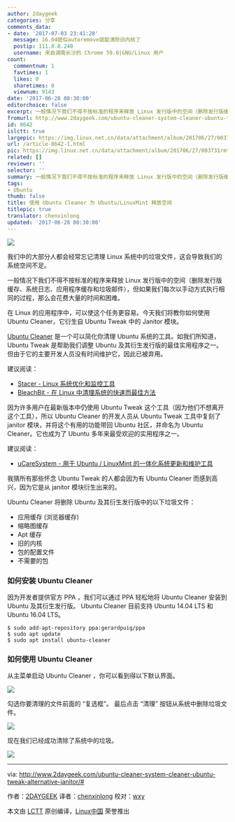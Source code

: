 ```yaml
---
author: 2daygeek
categories: 分享
comments_data:
- date: '2017-07-03 23:41:28'
  message: 16.04貌似autoremove就能清除旧内核了
  postip: 111.8.8.240
  username: 来自湖南长沙的 Chrome 59.0|GNU/Linux 用户
count:
  commentnum: 1
  favtimes: 1
  likes: 0
  sharetimes: 0
  viewnum: 9143
date: '2017-06-28 08:30:00'
editorchoice: false
excerpt: 一般情况下我们不得不按标准的程序来释放 Linux 发行版中的空间（删除发行版缓存、系统日志、应用程序缓存和垃圾邮件），但如果我们每次以手动方式执行相同的过程，那么会花费大量的时间和困难。
fromurl: http://www.2daygeek.com/ubuntu-cleaner-system-cleaner-ubuntu-tweak-alternative-janitor/
id: 8642
islctt: true
largepic: https://img.linux.net.cn/data/attachment/album/201706/27/003731rmtkxi66yinoxyy4.jpg
url: /article-8642-1.html
pic: https://img.linux.net.cn/data/attachment/album/201706/27/003731rmtkxi66yinoxyy4.jpg.thumb.jpg
related: []
reviewer: ''
selector: ''
summary: 一般情况下我们不得不按标准的程序来释放 Linux 发行版中的空间（删除发行版缓存、系统日志、应用程序缓存和垃圾邮件），但如果我们每次以手动方式执行相同的过程，那么会花费大量的时间和困难。
tags:
- Ubuntu
thumb: false
title: 使用 Ubuntu Cleaner 为 Ubuntu/LinuxMint 释放空间
titlepic: true
translator: chenxinlong
updated: '2017-06-28 08:30:00'
---
```


![](https://img.linux.net.cn/data/attachment/album/201706/27/003731rmtkxi66yinoxyy4.jpg)


我们中的大部分人都会经常忘记清理 Linux 系统中的垃圾文件，这会导致我们的系统空间不足。


一般情况下我们不得不按标准的程序来释放 Linux 发行版中的空间（删除发行版缓存、系统日志、应用程序缓存和垃圾邮件），但如果我们每次以手动方式执行相同的过程，那么会花费大量的时间和困难。


在 Linux 的应用程序中，可以使这个任务更容易。今天我们将教你如何使用 Ubuntu Cleaner，它衍生自 Ubuntu Tweak 中的 Janitor 模块。


[Ubuntu Cleaner](http://ubuntu-cleaner.blogspot.in/) 是一个可以简化你清理 Ubuntu 系统的工具。如我们所知道，Ubuntu Tweak 是帮助我们调整 Ubuntu 及其衍生发行版的最佳实用程序之一。但由于它的主要开发人员没有时间维护它，因此已被弃用。


建议阅读：


* [Stacer - Linux 系统优化和监控工具](http://www.2daygeek.com/stacer-linux-system-optimizer-and-monitoring-tool/)
* [BleachBit - 在 Linux 中清理系统的快速而最佳方法](http://www.2daygeek.com/bleachbit-system-cleaner-on-ubuntu-debian-fedora-opensuse-arch-linux-mint/)


因为许多用户在最新版本中仍使用 Ubuntu Tweak 这个工具（因为他们不想离开这个工具），所以 Ubuntu Cleaner 的开发人员从 Ubuntu Tweak 工具中复刻了 janitor 模块，并将这个有用的功能带回 Ubuntu 社区，并命名为 Ubuntu Cleaner。它也成为了 Ubuntu 多年来最受欢迎的实用程序之一。


建议阅读：


* [uCareSystem - 用于 Ubuntu / LinuxMint 的一体化系统更新和维护工具](http://www.2daygeek.com/ucaresystem-system-update-and-maintenance-tool-for-ubuntu-linuxmint/)


我猜所有那些怀念 Ubuntu Tweak 的人都会因为有 Ubuntu Cleaner 而感到高兴，因为它是从 janitor 模块衍生出来的。


Ubuntu Cleaner 将删除 Ubuntu 及其衍生发行版中的以下垃圾文件：


* 应用缓存 (浏览器缓存)
* 缩略图缓存
* Apt 缓存
* 旧的内核
* 包的配置文件
* 不需要的包


### 如何安装 Ubuntu Cleaner


因为开发者提供官方 PPA ，我们可以通过 PPA 轻松地将 Ubuntu Cleaner 安装到 Ubuntu 及其衍生发行版。 Ubuntu Cleaner 目前支持 Ubuntu 14.04 LTS 和 Ubuntu 16.04 LTS。



```
$ sudo add-apt-repository ppa:gerardpuig/ppa
$ sudo apt update
$ sudo apt install ubuntu-cleaner

```

### 如何使用 Ubuntu Cleaner


从主菜单启动 Ubuntu Cleaner ，你可以看到得以下默认界面。


![](https://img.linux.net.cn/data/attachment/album/201706/27/003743w1f1dd1muibidrlb.png)


勾选你要清理的文件前面的 “复选框”。 最后点击 “清理” 按钮从系统中删除垃圾文件。


![](https://img.linux.net.cn/data/attachment/album/201706/27/003745ow6szjh333plx6yb.png)


现在我们已经成功清除了系统中的垃圾。


![](https://img.linux.net.cn/data/attachment/album/201706/27/003747yawztgm97zgla7cc.png)




---


via: <http://www.2daygeek.com/ubuntu-cleaner-system-cleaner-ubuntu-tweak-alternative-janitor/#>


作者：[2DAYGEEK](http://www.2daygeek.com/author/2daygeek/) 译者：[chenxinlong](https://github.com/chenxinlong) 校对：[wxy](https://github.com/wxy)


本文由 [LCTT](https://github.com/LCTT/TranslateProject) 原创编译，[Linux中国](https://linux.cn/) 荣誉推出